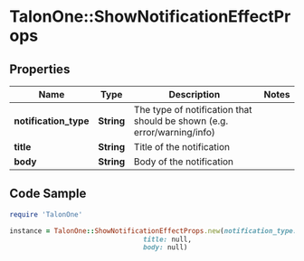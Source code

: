 # TalonOne::ShowNotificationEffectProps

## Properties

Name | Type | Description | Notes
------------ | ------------- | ------------- | -------------
**notification_type** | **String** | The type of notification that should be shown (e.g. error/warning/info) | 
**title** | **String** | Title of the notification | 
**body** | **String** | Body of the notification | 

## Code Sample

```ruby
require 'TalonOne'

instance = TalonOne::ShowNotificationEffectProps.new(notification_type: null,
                                 title: null,
                                 body: null)
```


